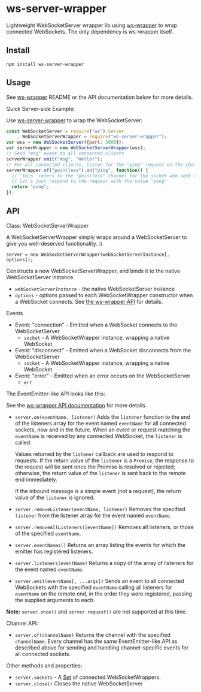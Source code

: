 # ws-server-wrapper

Lightweight WebSocketServer wrapper lib using [ws-wrapper](https://github.com/bminer/ws-wrapper)
to wrap connected WebSockets.  The only dependency is ws-wrapper itself.

## Install

```
npm install ws-server-wrapper
```

## Usage

See [ws-wrapper](https://github.com/bminer/ws-wrapper) README or the API
documentation below for more details.

Quick Server-side Example:

Use [ws-server-wrapper](https://github.com/bminer/ws-server-wrapper) to wrap
the WebSocketServer:

```javascript
const WebSocketServer = require("ws").Server
	, WebSocketServerWrapper = require("ws-server-wrapper");
var wss = new WebSocketServer({port: 3000});
var serverWrapper = new WebSocketServerWrapper(wss);
// Send "msg" event to all connected clients
serverWrapper.emit("msg", "Hello!");
// For all connected clients, listen for the "ping" request on the channel "pointless"
serverWrapper.of("pointless").on("ping", function() {
  // `this` refers to the "pointless" channel for the socket who sent the "ping" request
  // Let's just respond to the request with the value "pong"
  return "pong";
});
```

## API

Class: WebSocketServerWrapper

A WebSocketServerWrapper simply wraps around a WebSocketServer to give you
well-deserved functionality. :)

`server = new WebSocketServerWrapper(webSocketServerInstance[, options]);`

Constructs a new WebSocketServerWrapper, and binds it to the native
WebSocketServer instance.

- `webSocketServerInstance` - the native WebSocketServer instance
- `options` - options passed to each WebSocketWrapper constructor when a
	WebSocket connects.  See [the ws-wrapper API](https://github.com/bminer/ws-wrapper/#api)
	for details.

Events

- Event: "connection" - Emitted when a WebSocket connects to the WebSocketServer
	- `socket` - A WebSocketWrapper instance, wrapping a native WebSocket
- Event: "disconnect" - Emitted when a WebSocket disconnects from the WebSocketServer
	- `socket` - A WebSocketWrapper instance, wrapping a native WebSocket
- Event: "error" - Emitted when an error occurs on the WebSocketServer
	- `err`

The EventEmitter-like API looks like this:

See the [ws-wrapper API documentation](https://github.com/bminer/ws-wrapper/#api)
for more details.

- `server.on(eventName, listener)`
	Adds the `listener` function to the end of the listeners array for the
	event named `eventName` for all connected sockets, now and in the future.
	When an event or request matching the `eventName` is received by any
	connected WebSocket, the `listener` is called.

	Values returned by the `listener` callback are used to respond to
	requests.  If the return value of the `listener` is a `Promise`, the
	response to the request will be sent once the Promise is resolved or
	rejected; otherwise, the return value of the `listener` is sent back to
	the remote end immediately.

	If the inbound message is a simple event (not a request), the return
	value of the `listener` is ignored.
- `server.removeListener(eventName, listener)`
	Removes the specified `listener` from the listener array for the event
	named `eventName`.
- `server.removeAllListeners([eventName])`
	Removes all listeners, or those of the specified `eventName`.
- `server.eventNames()`
	Returns an array listing the events for which the emitter has registered
	listeners.
- `server.listeners(eventName)`
	Returns a copy of the array of listeners for the event named `eventName`.
- `server.emit(eventName[, ...args])`
	Sends an event to all connected WebSockets with the specified `eventName`
  calling all listeners for `eventName` on the remote end, in the order they were
	registered, passing the supplied arguments to each.

**Note:** `server.once()`  and `server.request()` are not supported at this time.

Channel API:
- `server.of(channelName)`
 	Returns the channel with the specified `channelName`.  Every channel has the
 	same EventEmitter-like API as described above for sending and handling
 	channel-specific events for all connected sockets.

Other methods and properties:

- `server.sockets` - A [Set](https://developer.mozilla.org/en-US/docs/Web/JavaScript/Reference/Global_Objects/Set)
  of connected WebSocketWrappers.
- `server.close()`
	Closes the native WebSocketServer
